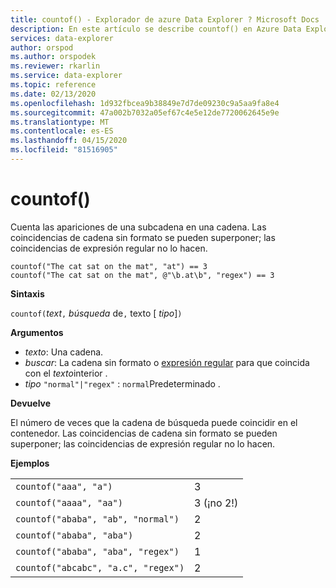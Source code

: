 ```yaml
---
title: countof() - Explorador de azure Data Explorer ? Microsoft Docs
description: En este artículo se describe countof() en Azure Data Explorer.
services: data-explorer
author: orspod
ms.author: orspodek
ms.reviewer: rkarlin
ms.service: data-explorer
ms.topic: reference
ms.date: 02/13/2020
ms.openlocfilehash: 1d932fbcea9b38849e7d7de09230c9a5aa9fa8e4
ms.sourcegitcommit: 47a002b7032a05ef67c4e5e12de7720062645e9e
ms.translationtype: MT
ms.contentlocale: es-ES
ms.lasthandoff: 04/15/2020
ms.locfileid: "81516905"
---
```

# <a name="countof"></a>countof()

Cuenta las apariciones de una subcadena en una cadena. Las coincidencias de cadena sin formato se pueden superponer; las coincidencias de expresión regular no lo hacen.

```kusto
countof("The cat sat on the mat", "at") == 3
countof("The cat sat on the mat", @"\b.at\b", "regex") == 3
```

**Sintaxis**

`countof(`*text*`,` *búsqueda* de`,` texto [ *tipo*]`)`

**Argumentos**

* *texto*: Una cadena.
* *buscar*: La cadena sin formato o [expresión regular](./re2.md) para que coincida con el *texto*interior .
* *tipo* `"normal"|"regex"` : `normal`Predeterminado . 

**Devuelve**

El número de veces que la cadena de búsqueda puede coincidir en el contenedor. Las coincidencias de cadena sin formato se pueden superponer; las coincidencias de expresión regular no lo hacen.

**Ejemplos**

|||
|---|---
|`countof("aaa", "a")`| 3 
|`countof("aaaa", "aa")`| 3 (¡no 2!)
|`countof("ababa", "ab", "normal")`| 2
|`countof("ababa", "aba")`| 2
|`countof("ababa", "aba", "regex")`| 1
|`countof("abcabc", "a.c", "regex")`| 2
    